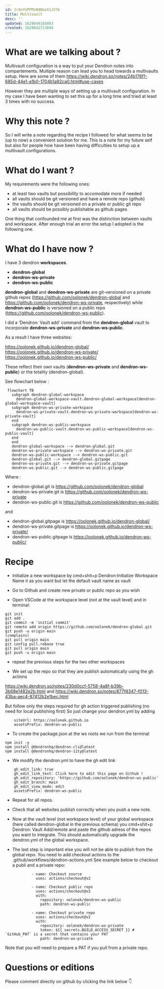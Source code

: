```yaml
---
id: JrXoYUPPMsN4NSeX1JV7k
title: Multivault
desc: ''
updated: 1629649185083
created: 1629642713694
---
```


# What are we talking about ?

Multivault configuration is a way to put your Dendron notes into compartements.
Multiple reason can lead you to head towards a multivaults setup. 
Here are some of them https://wiki.dendron.so/notes/24b176f1-685d-44e1-a1b0-1704b1a92ca0.html#use-cases

However they are multiple ways of setting up a multivault configuration.
In my case I have been wanting to set this up for a long time and tried at least 3 times with no success. 

# Why this note ?

So I will write a note regarding the recipe I followed for what seems to be (up to now) a convenient solution for me. This is a note for my future self but also for people how have been having difficulties to setup up a multivault configurations.

# What do I want ?

My requirements were the following ones:

- at least two vaults but possibility to accomodate more if needed
- all vaults should be git versioned and have a remote repo (github)
- the vaults should be git versioned on a private or public git repo 
- all vaults should be possibly publishable as github pages


One thing that confounded me at first was the distinction between vaults and workspace.
After enough trial an error the setup I adopted is the following one.

# What do I have now ?

I have 3 dendron **workspaces**. 

- **dendron-global**
- **dendron-ws-private**
- **dendron-ws-public**

**dendron-global** and **dendron-ws-private** are git-versioned on a private github repos (https://github.com/oolonek/dendron-global and https://github.com/oolonek/dendron-ws-private, respectively) while **dendron-ws-public** is versioned on a public repo (https://github.com/oolonek/dendron-ws-public). 

I did a 'Dendron: Vault add' command from the **dendron-global** vault to incorporate **dendron-ws-private** and **dendron-ws-public**.

As a result I have three websites:

https://oolonek.github.io/dendron-global/
https://oolonek.github.io/dendron-ws-private/
https://oolonek.github.io/dendron-ws-public/

These reflect their own vaults (**dendron-ws-private** and **dendron-ws-public**) or the totality (dendron-global). 


See flowchart below : 

```mermaid
 flowchart TB
   subgraph dendron-global-workspace
     dendron-global-workspace-vault.dendron-global-workspace[dendron-global-workspace-vault]
   subgraph dendron-ws-private-workspace
     dendron-ws-private-vault.dendron-ws-private-workspace[dendron-ws-private-vault]
   end
   subgraph dendron-ws-public-workspace
     dendron-ws-public-vault.dendron-ws-public-workspace[dendron-ws-public-vault]
   end
   end
   dendron-global-workspace --> dendron-global.git
   dendron-ws-private-workspace --> dendron-ws-private.git
   dendron-ws-public-workspace --> dendron-ws-public.git
   dendron-global.git --> dendron-global.gitpage
   dendron-ws-private.git --> dendron-ws-private.gitpage
   dendron-ws-public.git --> dendron-ws-public.gitpage
```

Where : 

- dendron-global.git is https://github.com/oolonek/dendron-global 
- dendron-ws-private.git is https://github.com/oolonek/dendron-ws-private
- dendron-ws-public.git is https://github.com/oolonek/dendron-ws-public

and

- dendron-global.gitpage is https://oolonek.github.io/dendron-global/
- dendron-ws-private.gitpage is https://oolonek.github.io/dendron-ws-private/
- dendron-ws-public.gitpage is https://oolonek.github.io/dendron-ws-public/

# Recipe

- Initialize a new workspace by cmd+shit+p Dendron:Initialize Workspace
Name it as you want but let the default vault name as vault

- Go to Github and create new private or public repo as you wish

- Open VSCode at the workspace level (not at the vault level) and in terminal:

```
git init
git add . 
git commit -m 'initial commit'
git remote add origin https://github.com/oolonek/dendron-global.git
git push -u origin main
(complains)
git pull origin main  
git config pull.rebase true
git pull origin main  
git push -u origin main
```

- repeat the previous steps for the two other workspaces

- We set up the repo so that they are publish automatically using the gh actions

https://wiki.dendron.so/notes/230d0ccf-5758-4a8f-b39b-3b68e1482e2b.html
and 
https://wiki.dendron.so/notes/877f4347-f013-43ba-aec4-87412b2e1bec.html

But follow only the steps required for gh action triggered publishing (no need for local publishing first)
So just change your dendron.yml  by adding

```
    siteUrl: https://oolonek.github.io
    assetsPrefix: dendron-ws-public
```

- To create the package.json at the ws roots we run from the terminal

```
npm init -y
npm install @dendronhq/dendron-cli@latest
npm install @dendronhq/dendron-11ty@latest
```

- We modify the dendron.yml to have the gh edit link

```
    gh_edit_link: true
    gh_edit_link_text: Click here to edit this page on Github !
    gh_edit_repository: 'https://github.com/oolonek/dendron-ws-public'
    gh_edit_branch: main
    gh_edit_view_mode: edit
    assetsPrefix: dendron-ws-public
```

- Repeat for all repos. 

- Check that all websites publish correctly when you push a new note.

- Now at the vault level (not workspace level) of your global workspace (here called dendron-global in the previous schema) you cmd+shit+p Dendron: Vault Add/remote and paste the github adress of the repos you want to integrate.
This should automatically upgrade the dendron.yml of the global workspace.

- The last step is important else you will not be able to publish from the global repo. You need to add checkout actions to the .github/workflows/dendron-actions.yml See example below to checkout a publi and a private repo:

```
            - name: Checkout source
              uses: actions/checkout@v2

            - name: Checkout public repo
              uses: actions/checkout@v2
              with:
                repository: oolonek/dendron-ws-public
                path: dendron-ws-public

            - name: Checkout private repo
              uses: actions/checkout@v2
              with:
                repository: oolonek/dendron-ws-private
                token: ${{ secrets.BUILD_ACCESS_SECRET }} # `GitHub_PAT` is a secret that contains your PAT
                path: dendron-ws-private

```

Note that you will need to prepare a PAT if you pull from a private repo.

# Questions or editions

Please comment directly on github by clicking the link below 👇





